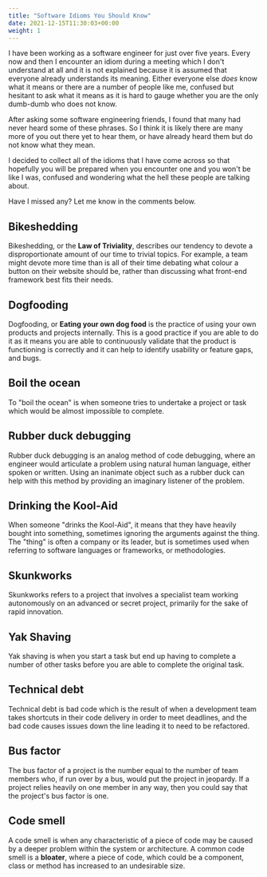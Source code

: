 ```yaml
---
title: "Software Idioms You Should Know"
date: 2021-12-15T11:30:03+00:00
weight: 1
---
```


I have been working as a software engineer for just over five years. Every now and then I encounter an idiom during a meeting which I don't understand at all and it is not explained because it is assumed that everyone already understands its meaning. Either everyone else _does_ know what it means or there are a number of people like me, confused but hesitant to ask what it means as it is hard to gauge whether you are the only dumb-dumb who does not know.

After asking some software engineering friends, I found that many had never heard some of these phrases. So I think it is likely there are many more of you out there yet to hear them, or have already heard them but do not know what they mean.

I decided to collect all of the idioms that I have come across so that hopefully you will be prepared when you encounter one and you won't be like I was, confused and wondering what the hell these people are talking about.

Have I missed any? Let me know in the comments below.

## Bikeshedding

Bikeshedding, or the **Law of Triviality**, describes our tendency to devote a disproportionate amount of our time to trivial topics. For example, a team might devote more time than is all of their time debating what colour a button on their website should be, rather than discussing what front-end framework best fits their needs.

## Dogfooding

Dogfooding, or **Eating your own dog food** is the practice of using your own products and projects internally. This is a good practice if you are able to do it as it means you are able to continuously validate that the product is functioning is correctly and it can help to identify usability or feature gaps, and bugs.

## Boil the ocean

To "boil the ocean" is when someone tries to undertake a project or task which would be almost impossible to complete.

## Rubber duck debugging

Rubber duck debugging is an analog method of code debugging, where an engineer would articulate a problem using natural human language, either spoken or written. Using an inanimate object such as a rubber duck can help with this method by providing an imaginary listener of the problem.

## Drinking the Kool-Aid

When someone "drinks the Kool-Aid", it means that they have heavily bought into something, sometimes ignoring the arguments against the thing. The "thing" is often a company or its leader, but is sometimes used when referring to software languages or frameworks, or methodologies.

## Skunkworks

Skunkworks refers to a project that involves a specialist team working autonomously on an advanced or secret project, primarily for the sake of rapid innovation.

## Yak Shaving

Yak shaving is when you start a task but end up having to complete a number of other tasks before you are able to complete the original task.

## Technical debt

Technical debt is bad code which is the result of when a development team takes shortcuts in their code delivery in order to meet deadlines, and the bad code causes issues down the line leading it to need to be refactored.

## Bus factor

The bus factor of a project is the number equal to the number of team members who, if run over by a bus, would put the project in jeopardy. If a project relies heavily on one member in any way, then you could say that the project's bus factor is one.

## Code smell

A code smell is when any characteristic of a piece of code may be caused by a deeper problem within the system or architecture. A common code smell is a **bloater**, where a piece of code, which could be a component, class or method has increased to an undesirable size.
